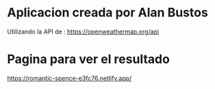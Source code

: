 # Aplicacion creada por Alan Bustos
Utilizando la API de : https://openweathermap.org/api

# Pagina para ver el resultado

https://romantic-spence-e3fc76.netlify.app/
